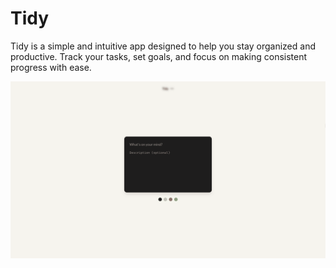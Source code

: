 # Tidy

Tidy is a simple and intuitive app designed to help you stay organized and productive. Track your tasks, set goals, and focus on making consistent progress with ease.

![Preview](https://raw.githubusercontent.com/bhardwajakshit/tidy/refs/heads/main/public/preview.gif)
